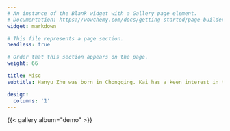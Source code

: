 ```yaml
---
# An instance of the Blank widget with a Gallery page element.
# Documentation: https://wowchemy.com/docs/getting-started/page-builder/
widget: markdown

# This file represents a page section.
headless: true

# Order that this section appears on the page.
weight: 66

title: Misc
subtitle: Hanyu Zhu was born in Chongqing. Kai has a keen interest in traditional Chinese culture including calligraphy, painting, history, poems, etc. He once served as the organizer of History & Art Club during his study at Tsinghua and Beijing Jiaotong University. 

design:
  columns: '1'
---
```


{{< gallery album="demo" >}}
